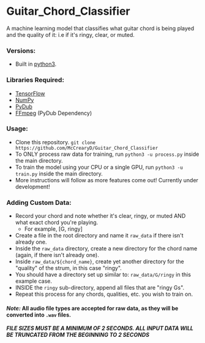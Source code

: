# Guitar_Chord_Classifier
A machine learning model that classifies what guitar chord is being played and the quality of it: i.e if it's ringy, clear, or muted.

### Versions:
- Built in [python3](https://www.python.org/downloads/).

### Libraries Required:
- [TensorFlow](https://www.tensorflow.org/)
- [NumPy](http://www.numpy.org/)
- [PyDub](https://github.com/jiaaro/pydub)
- [FFmpeg](https://github.com/jiaaro/pydub#getting-ffmpeg-set-up) (PyDub Dependency)

### Usage:
- Clone this repository. `git clone https://github.com/McCrearyD/Guitar_Chord_Classifier`
- To ONLY process raw data for training, run `python3 -u process.py` inside the main directory.
- To train the model using your CPU or a single GPU, run `python3 -u train.py` inside the main directory.
- More instructions will follow as more features come out! Currently under development!

### Adding Custom Data:
- Record your chord and note whether it's clear, ringy, or muted AND what exact chord you're playing.
    - For example, [G, ringy]
- Create a file in the root directory and name it `raw_data` if there isn't already one.
- Inside the `raw_data` directory, create a new directory for the chord name (again, if there isn't already one).
- Inside `raw_data/${chord_name}`, create yet another directory for the "quality" of the strum, in this case "ringy".
- You should have a directory set up similar to: `raw_data/G/ringy` in this example case.
- INSIDE the `ringy` sub-directory, append all files that are "ringy Gs".
- Repeat this process for any chords, qualities, etc. you wish to train on.

#### *Note:* All audio file types are accepted for raw data, as they will be converted into `.wav` files.

***FILE SIZES MUST BE A MINIMUM OF 2 SECONDS. ALL INPUT DATA WILL BE TRUNCATED FROM THE BEGINNING TO 2 SECONDS***
